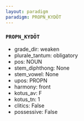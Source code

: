 ```yaml
---
layout: paradigm
paradigm: PROPN_KYDÖT
---
```

### ` PROPN_KYDÖT `


* grade_dir: weaken
* plurale_tantum: obligatory
* pos: NOUN
* stem_diphthong: None
* stem_vowel: None
* upos: PROPN
* harmony: front
* kotus_av: F
* kotus_tn: 1
* clitics: False
* possessive: False
